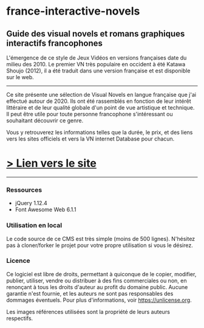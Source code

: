 # france-interactive-novels

## Guide des visual novels et romans graphiques interactifs francophones

L'émergence de ce style de Jeux Vidéos en versions françaises date du milieu des 2010. Le premier VN très populaire en occident à été Katawa Shoujo (2012), il a été traduit dans une version française et est disponible sur le web.

---

Ce site présente une sélection de Visual Novels en langue française que j'ai effectué autour de 2020. Ils ont été rassemblés en fonction de leur intérêt littéraire et de leur qualité globale d'un point de vue artistique et technique. Il peut être utile pour toute personne francophone s'intéressant ou souhaitant découvrir ce genre.

Vous y retrouverez les informations telles que la durée, le prix, et des liens vers les sites officiels et vers la VN internet Database pour chacun.

# [> Lien vers le site](https://realjck.github.io/france-interactive-novels/)

---

### Ressources
- jQuery 1.12.4
- Font Awesome Web 6.1.1

### Utilisation en local

Le code source de ce CMS est très simple (moins de 500 lignes). N'hésitez pas à cloner/forker le projet pour votre propre utilisation si vous le désirez.

### Licence

Ce logiciel est libre de droits, permettant à quiconque de le copier, modifier, publier, utiliser, vendre ou distribuer à des fins commerciales ou non, en renonçant à tous les droits d'auteur au profit du domaine public. Aucune garantie n'est fournie, et les auteurs ne sont pas responsables des dommages éventuels. Pour plus d'informations, voir https://unlicense.org.

Les images références utilisées sont la propriété de leurs auteurs respectifs.
